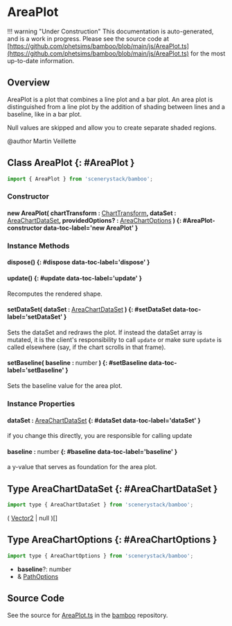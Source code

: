 # AreaPlot

!!! warning "Under Construction"
    This documentation is auto-generated, and is a work in progress. Please see the source code at
    [https://github.com/phetsims/bamboo/blob/main/js/AreaPlot.ts](https://github.com/phetsims/bamboo/blob/main/js/AreaPlot.ts) for the most up-to-date information.

## Overview

AreaPlot is a plot that combines a line plot and a bar plot. An area plot is distinguished from a line plot by
the addition of shading between lines and a baseline, like in a bar plot.

Null values are skipped and allow you to create separate shaded regions.

@author Martin Veillette

## Class AreaPlot {: #AreaPlot }


```js
import { AreaPlot } from 'scenerystack/bamboo';
```
### Constructor

#### new AreaPlot( chartTransform : <span style="font-weight: 400;">[ChartTransform](../bamboo/ChartTransform.md)</span>, dataSet : <span style="font-weight: 400;">[AreaChartDataSet](../bamboo/AreaPlot.md#AreaChartDataSet)</span>, providedOptions? : <span style="font-weight: 400;">[AreaChartOptions](../bamboo/AreaPlot.md#AreaChartOptions)</span> ) {: #AreaPlot-constructor data-toc-label='new AreaPlot' }

### Instance Methods

#### dispose() {: #dispose data-toc-label='dispose' }

#### update() {: #update data-toc-label='update' }

Recomputes the rendered shape.

#### setDataSet( dataSet : <span style="font-weight: 400;">[AreaChartDataSet](../bamboo/AreaPlot.md#AreaChartDataSet)</span> ) {: #setDataSet data-toc-label='setDataSet' }

Sets the dataSet and redraws the plot. If instead the dataSet array is mutated, it is the client's responsibility
to call `update` or make sure `update` is called elsewhere (say, if the chart scrolls in that frame).

#### setBaseline( baseline : <span style="font-weight: 400;"><span style="color: hsla(calc(var(--md-hue) + 180deg),80%,40%,1);">number</span></span> ) {: #setBaseline data-toc-label='setBaseline' }

Sets the baseline value for the area plot.

### Instance Properties

#### dataSet : <span style="font-weight: 400;">[AreaChartDataSet](../bamboo/AreaPlot.md#AreaChartDataSet)</span> {: #dataSet data-toc-label='dataSet' }

if you change this directly, you are responsible for calling update

#### baseline : <span style="font-weight: 400;"><span style="color: hsla(calc(var(--md-hue) + 180deg),80%,40%,1);">number</span></span> {: #baseline data-toc-label='baseline' }

a y-value that serves as foundation for the area plot.



## Type AreaChartDataSet {: #AreaChartDataSet }


```js
import type { AreaChartDataSet } from 'scenerystack/bamboo';
```


( [Vector2](../dot/Vector2.md) | <span style="color: hsla(calc(var(--md-hue) + 180deg),80%,40%,1);">null</span> )[]



## Type AreaChartOptions {: #AreaChartOptions }


```js
import type { AreaChartOptions } from 'scenerystack/bamboo';
```


- **baseline**?: <span style="color: hsla(calc(var(--md-hue) + 180deg),80%,40%,1);">number</span>
- &amp; [PathOptions](../scenery/Path.md#PathOptions)




## Source Code

See the source for [AreaPlot.ts](https://github.com/phetsims/bamboo/blob/main/js/AreaPlot.ts) in the [bamboo](https://github.com/phetsims/bamboo) repository.
